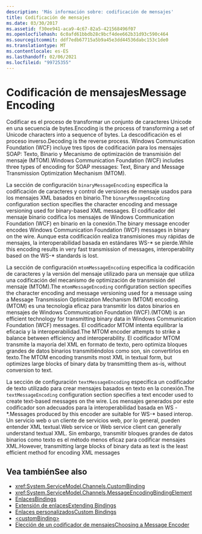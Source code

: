 ```yaml
---
description: 'Más información sobre: codificación de mensajes'
title: Codificación de mensajes
ms.date: 03/30/2017
ms.assetid: f30ee941-aca9-4c67-82a5-421568496f07
ms.openlocfilehash: 6c0afd61bbdb28c9bcf4dee662b31d93c590c464
ms.sourcegitcommit: ddf7edb67715a5b9a45e3dd44536dabc153c1de0
ms.translationtype: MT
ms.contentlocale: es-ES
ms.lasthandoff: 02/06/2021
ms.locfileid: "99725355"
---
```

# <a name="message-encoding"></a><span data-ttu-id="275df-103">Codificación de mensajes</span><span class="sxs-lookup"><span data-stu-id="275df-103">Message Encoding</span></span>

<span data-ttu-id="275df-104">Codificar es el proceso de transformar un conjunto de caracteres Unicode en una secuencia de bytes.</span><span class="sxs-lookup"><span data-stu-id="275df-104">Encoding is the process of transforming a set of Unicode characters into a sequence of bytes.</span></span> <span data-ttu-id="275df-105">La descodificación es el proceso inverso.</span><span class="sxs-lookup"><span data-stu-id="275df-105">Decoding is the reverse process.</span></span> <span data-ttu-id="275df-106">Windows Communication Foundation (WCF) incluye tres tipos de codificación para los mensajes SOAP: Texto, Binario y Mecanismo de optimización de transmisión del mensaje (MTOM).</span><span class="sxs-lookup"><span data-stu-id="275df-106">Windows Communication Foundation (WCF) includes three types of encoding for SOAP messages: Text, Binary and Message Transmission Optimization Mechanism (MTOM).</span></span>  
  
 <span data-ttu-id="275df-107">La sección de configuración `binaryMessageEncoding` especifica la codificación de caracteres y control de versiones de mensaje usados para los mensajes XML basados en binario.</span><span class="sxs-lookup"><span data-stu-id="275df-107">The `binaryMessageEncoding` configuration section specifies the character encoding and message versioning used for binary-based XML messages.</span></span> <span data-ttu-id="275df-108">El codificador del mensaje binario codifica los mensajes de Windows Communication Foundation (WCF) en binario en la conexión.</span><span class="sxs-lookup"><span data-stu-id="275df-108">The binary message encoder encodes Windows Communication Foundation (WCF) messages in binary on the wire.</span></span> <span data-ttu-id="275df-109">Aunque esta codificación realiza transmisiones muy rápidas de mensajes, la interoperabilidad basada en estándares WS-\* se pierde.</span><span class="sxs-lookup"><span data-stu-id="275df-109">While this encoding results in very fast transmission of messages, interoperability based on the WS-\* standards is lost.</span></span>  
  
 <span data-ttu-id="275df-110">La sección de configuración `mtomMessageEncoding` especifica la codificación de caracteres y la versión del mensaje utilizado para un mensaje que utiliza una codificación del mecanismo de optimización de transmisión del mensaje (MTOM).</span><span class="sxs-lookup"><span data-stu-id="275df-110">The `mtomMessageEncoding` configuration section specifies the character encoding and message versioning used for a message using a Message Transmission Optimization Mechanism (MTOM) encoding.</span></span> <span data-ttu-id="275df-111">(MTOM) es una tecnología eficaz para transmitir los datos binarios en mensajes de Windows Communication Foundation (WCF).</span><span class="sxs-lookup"><span data-stu-id="275df-111">(MTOM) is an efficient technology for transmitting binary data in Windows Communication Foundation (WCF) messages.</span></span> <span data-ttu-id="275df-112">El codificador MTOM intenta equilibrar la eficacia y la interoperabilidad.</span><span class="sxs-lookup"><span data-stu-id="275df-112">The MTOM encoder attempts to strike a balance between efficiency and interoperability.</span></span> <span data-ttu-id="275df-113">El codificador MTOM transmite la mayoría del XML en formato de texto, pero optimiza bloques grandes de datos binarios transmitiéndolos como son, sin convertirlos en texto.</span><span class="sxs-lookup"><span data-stu-id="275df-113">The MTOM encoding transmits most XML in textual form, but optimizes large blocks of binary data by transmitting them as-is, without conversion to text.</span></span>  
  
 <span data-ttu-id="275df-114">La sección de configuración `textMessageEncoding` especifica un codificador de texto utilizado para crear mensajes basados en texto en la conexión.</span><span class="sxs-lookup"><span data-stu-id="275df-114">The `textMessageEncoding` configuration section specifies a text encoder used to create text-based messages on the wire.</span></span> <span data-ttu-id="275df-115">Los mensajes generados por este codificador son adecuados para la interoperabilidad basada en WS - \*.</span><span class="sxs-lookup"><span data-stu-id="275df-115">Messages produced by this encoder are suitable for WS-\* based interop.</span></span> <span data-ttu-id="275df-116">Un servicio web o un cliente de servicios web, por lo general, pueden entender XML textual.</span><span class="sxs-lookup"><span data-stu-id="275df-116">Web service or Web service client can generally understand textual XML.</span></span> <span data-ttu-id="275df-117">Sin embargo, transmitir bloques grandes de datos binarios como texto es el método menos eficaz para codificar mensajes XML.</span><span class="sxs-lookup"><span data-stu-id="275df-117">However, transmitting large blocks of binary data as text is the least efficient method for encoding XML messages</span></span>  
  
## <a name="see-also"></a><span data-ttu-id="275df-118">Vea también</span><span class="sxs-lookup"><span data-stu-id="275df-118">See also</span></span>

- <xref:System.ServiceModel.Channels.CustomBinding>
- <xref:System.ServiceModel.Channels.MessageEncodingBindingElement>
- [<span data-ttu-id="275df-119">Enlaces</span><span class="sxs-lookup"><span data-stu-id="275df-119">Bindings</span></span>](../../../wcf/bindings.md)
- [<span data-ttu-id="275df-120">Extensión de enlaces</span><span class="sxs-lookup"><span data-stu-id="275df-120">Extending Bindings</span></span>](../../../wcf/extending/extending-bindings.md)
- [<span data-ttu-id="275df-121">Enlaces personalizados</span><span class="sxs-lookup"><span data-stu-id="275df-121">Custom Bindings</span></span>](../../../wcf/extending/custom-bindings.md)
- [\<customBinding>](custombinding.md)
- [<span data-ttu-id="275df-122">Elección de un codificador de mensajes</span><span class="sxs-lookup"><span data-stu-id="275df-122">Choosing a Message Encoder</span></span>](../../../wcf/feature-details/choosing-a-message-encoder.md)
